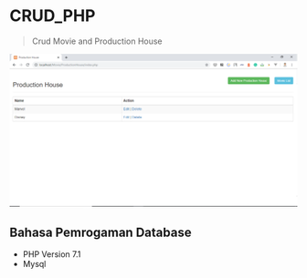 # CRUD_PHP
> Crud Movie and Production House

![](display.png)

## Bahasa Pemrogaman Database
* PHP Version 7.1
* Mysql

